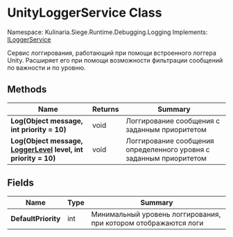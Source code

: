 # UnityLoggerService Class

Namespace: Kulinaria.Siege.Runtime.Debugging.Logging
Implements: [ILoggerService](ILoggerService.md)

Сервис логгирования, работающий при помощи встроенного логгера Unity. Расширяет его при помощи возможности фильтрации сообщений по важности и по уровню.
## Methods

| Name                                                                            | Returns | Summary                                                            |
|---------------------------------------------------------------------------------|---------|--------------------------------------------------------------------|
| **Log(Object message, int priority = 10)**                                      | void    | Логгирование сообщения с заданным приоритетом                      |
| **Log(Object message, [LoggerLevel](LoggerLevel.md) level, int priority = 10)** | void    | Логгирование сообщения определенного уровня с заданным приоритетом |
## Fields

| Name                | Type | Summary                                                         |
|---------------------|------|-----------------------------------------------------------------|
| **DefaultPriority** | int  | Минимальный уровень логгирования, при котором отображаются логи |